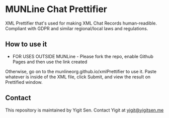 # MUNLine Chat Prettifier
XML Prettifier that's used for making XML Chat Records human-readible. Compliant with GDPR and similar regional/local laws and regulations. 
## How to use it
 - FOR USES OUTSIDE MUNLine - 
 Please fork the repo, enable Github Pages and then use the link created

 Otherwise, go on to the munlineorg.github.io/xmlPrettifier to use it. Paste whatever is inside of the XML file, click Submit, and view the result on Prettified window. 

## Contact
This repository is maintained by Yigit Sen. Contact Yigit at yigit@yigitsen.me 
